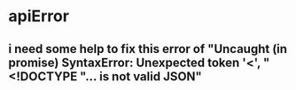 # apiError
## i need some help to fix this error of "Uncaught (in promise) SyntaxError: Unexpected token '<', "<!DOCTYPE "... is not valid JSON"
